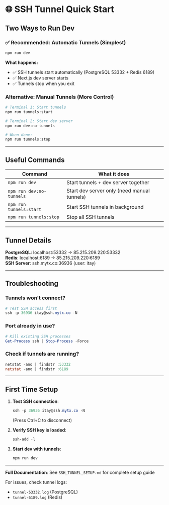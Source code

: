 # 🌐 SSH Tunnel Quick Start

## Two Ways to Run Dev

### ✅ Recommended: Automatic Tunnels (Simplest)
```powershell
npm run dev
```
**What happens:**
- ✅ SSH tunnels start automatically (PostgreSQL 53332 + Redis 6189)
- ✅ Next.js dev server starts
- ✅ Tunnels stop when you exit

### Alternative: Manual Tunnels (More Control)
```powershell
# Terminal 1: Start tunnels
npm run tunnels:start

# Terminal 2: Start dev server
npm run dev:no-tunnels

# When done:
npm run tunnels:stop
```

---

## Useful Commands

| Command | What it does |
|---------|------------|
| `npm run dev` | Start tunnels + dev server together |
| `npm run dev:no-tunnels` | Start dev server only (need manual tunnels) |
| `npm run tunnels:start` | Start SSH tunnels in background |
| `npm run tunnels:stop` | Stop all SSH tunnels |

---

## Tunnel Details

**PostgreSQL**: localhost:53332 → 85.215.209.220:53332  
**Redis**: localhost:6189 → 85.215.209.220:6189  
**SSH Server**: ssh.mytx.co:36936 (user: itay)

---

## Troubleshooting

### Tunnels won't connect?
```powershell
# Test SSH access first
ssh -p 36936 itay@ssh.mytx.co -N
```

### Port already in use?
```powershell
# Kill existing SSH processes
Get-Process ssh | Stop-Process -Force
```

### Check if tunnels are running?
```powershell
netstat -ano | findstr :53332
netstat -ano | findstr :6189
```

---

## First Time Setup

1. **Test SSH connection**:
   ```powershell
   ssh -p 36936 itay@ssh.mytx.co -N
   ```
   (Press Ctrl+C to disconnect)

2. **Verify SSH key is loaded**:
   ```powershell
   ssh-add -l
   ```

3. **Start dev with tunnels**:
   ```powershell
   npm run dev
   ```

---

**Full Documentation**: See `SSH_TUNNEL_SETUP.md` for complete setup guide

For issues, check tunnel logs:
- `tunnel-53332.log` (PostgreSQL)
- `tunnel-6189.log` (Redis)
